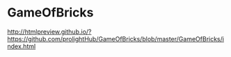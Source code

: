 # GameOfBricks
http://htmlpreview.github.io/?https://github.com/prolightHub/GameOfBricks/blob/master/GameOfBricks/index.html
